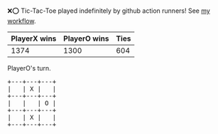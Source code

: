 :x::o: Tic-Tac-Toe played indefinitely by github action runners! See [my workflow](.github/workflows/play.yaml).

|PlayerX wins|PlayerO wins|Ties|
|-|-|-|
|1374|1300|604|

PlayerO's turn.

<pre>
+---+---+---+
|   | X |   |
+---+---+---+
|   |   | O |
+---+---+---+
|   | X |   |
+---+---+---+
</pre>